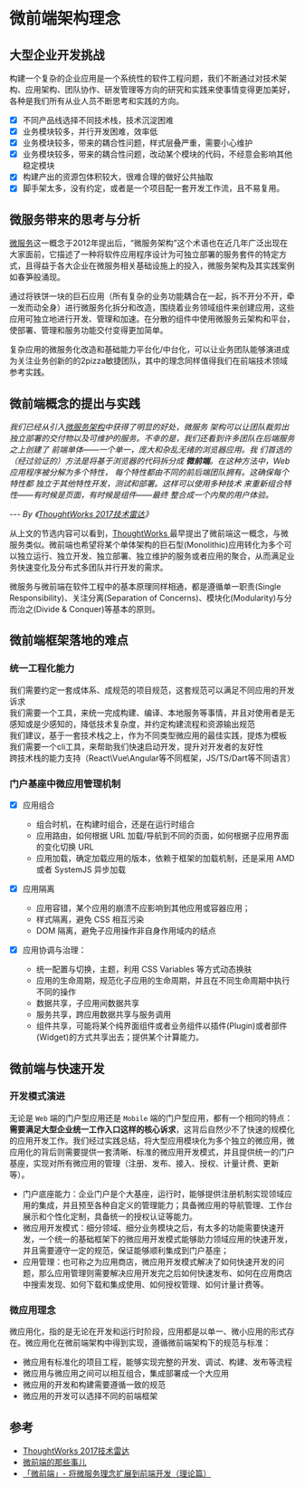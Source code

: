 # 微前端架构理念

<a name="f05f4b93"></a>
## 大型企业开发挑战

构建一个复杂的企业应用是一个系统性的软件工程问题，我们不断通过对技术架构、应用架构、团队协作、研发管理等方向的研究和实践来使事情变得更加美好，各种是我们所有从业人员不断思考和实践的方向。

- [x] 不同产品线选择不同技术栈，技术沉淀困难
- [x] 业务模块较多，并行开发困难，效率低
- [x] 业务模块较多，带来的耦合性问题，样式层叠严重，需要小心维护
- [x] 业务模块较多，带来的耦合性问题，改动某个模块的代码，不经意会影响其他稳定模块
- [x] 构建产出的资源包体积较大，很难合理的做好公共抽取
- [x] 脚手架太多，没有约定，或者是一个项目配一套开发工作流，且不易复用。

<a name="f87f965b"></a>
## 微服务带来的思考与分析

[微服务](https://baike.baidu.com/item/%E5%BE%AE%E6%9C%8D%E5%8A%A1)这一概念于2012年提出后，“微服务架构”这个术语也在近几年广泛出现在大家面前，它描述了一种将软件应用程序设计为可独立部署的服务套件的特定方式，且得益于各大企业在微服务相关基础设施上的投入，微服务架构及其实践案例如春笋般涌现。

通过将铁饼一块的巨石应用（所有复杂的业务功能耦合在一起，拆不开分不开，牵一发而动全身）进行微服务化拆分和改造，围绕着业务领域组件来创建应用，这些应用可独立地进行开发、管理和加速。在分散的组件中使用微服务云架构和平台，使部署、管理和服务功能交付变得更加简单。

复杂应用的微服务化改造和基础能力平台化/中台化，可以让业务团队能够演进成为关注业务创新的的2pizza敏捷团队，其中的理念同样值得我们在前端技术领域参考实践。

<a name="6bc7ec82"></a>
## 微前端概念的提出与实践

_我们已经从引入_[_微服务架构_](https://www.thoughtworks.com/radar/techniques/microservices)_中获得了明显的好处，微服务 架构可以让团队裁剪出独立部署的交付物以及可维护的服务。不幸的是，我们还看到许多团队在后端服务之上创建了 前端单体——一个单一，庞大和杂乱无绪的浏览器应用。我 们首选的（经过验证的）方法是将基于浏览器的代码拆分成 __微前端__。在这种方法中，Web应用程序被分解为多个特性， 每个特性都由不同的前后端团队拥有。这确保每个特性都 独立于其他特性开发，测试和部署。这样可以使用多种技术 来重新组合特性——有时候是页面，有时候是组件——最终 整合成一个内聚的用户体验。_

_--- By 《_[_ThoughtWorks 2017技术雷达_](https://www.cnblogs.com/Wolfmanlq/p/8097663.html)_》_

从上文的节选内容可以看到，[ThoughtWorks ](https://www.cnblogs.com/Wolfmanlq/p/8097663.html)最早提出了微前端这一概念，与微服务类似。微前端也希望将某个单体架构的巨石型(Monolithic)应用转化为多个可以独立运行、独立开发、独立部署、独立维护的服务或者应用的聚合，从而满足业务快速变化及分布式多团队并行开发的需求。

微服务与微前端在软件工程中的基本原理同样相通，都是遵循单一职责(Single Responsibility)、关注分离(Separation of Concerns)、模块化(Modularity)与分而治之(Divide & Conquer)等基本的原则。

<a name="3ccb5ece"></a>
## 微前端框架落地的难点

<a name="f487f134"></a>
### 统一工程化能力

我们需要约定一套成体系、成规范的项目规范，这套规范可以满足不同应用的开发诉求<br />我们需要一个工具，来统一完成构建、编译、本地服务等事情，并且对使用者是无感知或是少感知的，降低技术复杂度，并约定构建流程和资源输出规范<br />我们建议，基于一套技术栈之上，作为不同类型微应用的最佳实践，提炼为模板<br />我们需要一个cli工具，来帮助我们快速启动开发，提升对开发者的友好性<br />跨技术栈的能力支持（React\Vue\Angular等不同框架，JS/TS/Dart等不同语言）

<a name="07b524c1"></a>
### 门户基座中微应用管理机制

- [x] 应用组合
  - 组合时机，在构建时组合，还是在运行时组合
  - 应用路由，如何根据 URL 加载/导航到不同的页面，如何根据子应用界面的变化切换 URL
  - 应用加载，确定加载应用的版本，依赖于框架的加载机制，还是采用 AMD 或者 SystemJS 异步加载

- [x] 应用隔离
  - 应用容错，某个应用的崩溃不应影响到其他应用或容器应用；
  - 样式隔离，避免 CSS 相互污染
  - DOM 隔离，避免子应用操作非自身作用域内的结点

- [x] 应用协调与治理：
  - 统一配置与切换，主题，利用 CSS Variables 等方式动态换肤
  - 应用的生命周期，规范化子应用的生命周期，并且在不同生命周期中执行不同的操作
  - 数据共享，子应用间数据共享
  - 服务共享，跨应用数据共享与服务调用
  - 组件共享，可能将某个纯界面组件或者业务组件以插件(Plugin)或者部件(Widget)的方式共享出去；提供某个计算能力。

<a name="d9f5b527"></a>
## 微前端与快速开发

<a name="c289d047"></a>
### 开发模式演进

无论是 `Web` 端的门户型应用还是 `Mobile` 端的门户型应用，都有一个相同的特点：**需要满足大型企业统一工作入口这样的核心诉求**，这背后自然少不了快速的规模化的应用开发工作。我们经过实践总结，将大型应用模块化为多个独立的微应用，微应用化的背后则需要提供一套清晰、标准的微应用开发模式，并且提供统一的门户基座，实现对所有微应用的管理（注册、发布、接入、授权、计量计费、更新等）。

- 门户底座能力：企业门户是个大基座，运行时，能够提供注册机制实现领域应用的集成，并且预至各种自定义的管理能力；具备微应用的导航管理、工作台展示和个性化定制，具备统一的授权认证等能力。
- 微应用开发模式：细分领域、细分业务模块之后，有太多的功能需要快速开发，一个统一的基础框架下的微应用开发模式能够助力领域应用的快速开发，并且需要遵守一定的规范，保证能够顺利集成到门户基座；
- 应用管理：也可称之为应用商店，微应用开发模式解决了如何快速开发的问题，那么应用管理则需要解决应用开发完之后如何快速发布、如何在应用商店中搜索发现、如何下载和集成使用、如何授权管理、如何计量计费等。

<a name="3fb04233"></a>
### 微应用理念

微应用化，指的是无论在开发和运行时阶段，应用都是以单一、微小应用的形式存在。微应用化在微前端架构中得到实现，遵循微前端架构下的规范与标准：

- 微应用有标准化的项目工程，能够实现完整的开发、调试、构建、发布等流程
- 微应用与微应用之间可以相互组合，集成部署成一个大应用
- 微应用的开发和构建需要遵循一致的规范
- 微应用的开发可以选择不同的前端框架

<a name="d41d8cd9"></a>
## 
<a name="d17a0f0b"></a>
## 参考

- [ThoughtWorks 2017技术雷达](https://www.cnblogs.com/Wolfmanlq/p/8097663.html)
- [微前端的那些事儿](https://github.com/phodal/microfrontends)
- [「微前端」- 将微服务理念扩展到前端开发（理论篇）](https://www.jianshu.com/p/92128d26b8ec)

